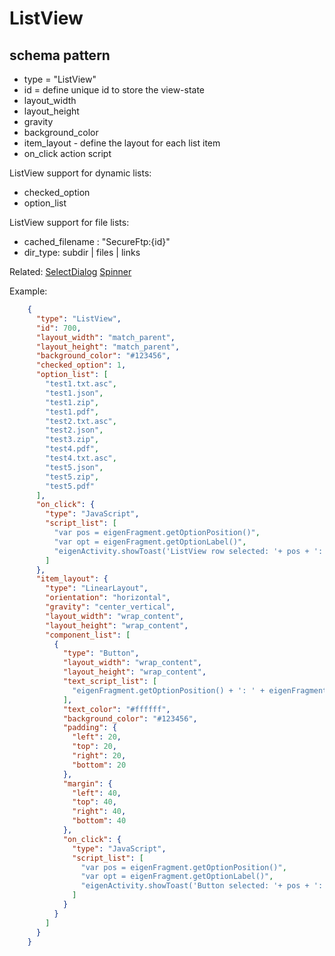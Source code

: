 # ListView
## schema pattern

* type = "ListView"
* id = define unique id to store the view-state
* layout_width
* layout_height
* gravity
* background_color
* item_layout - define the layout for each list item
* on_click action script

ListView support for dynamic lists:
* checked_option
* option_list

ListView support for file lists:
* cached_filename : "SecureFtp:{id}"
* dir_type: subdir | files | links
 
Related:
[SelectDialog](SelectDialog.md) 
[Spinner](Spinner.md) 


Example:
```json
    {
      "type": "ListView",
      "id": 700,
      "layout_width": "match_parent",
      "layout_height": "match_parent",
      "background_color": "#123456",
      "checked_option": 1,
      "option_list": [
        "test1.txt.asc",
        "test1.json",
        "test1.zip",
        "test1.pdf",
        "test2.txt.asc",
        "test2.json",
        "test3.zip",
        "test4.pdf",
        "test4.txt.asc",
        "test5.json",
        "test5.zip",
        "test5.pdf"
      ],
      "on_click": {
        "type": "JavaScript",
        "script_list": [
          "var pos = eigenFragment.getOptionPosition()",
          "var opt = eigenFragment.getOptionLabel()",
          "eigenActivity.showToast('ListView row selected: '+ pos + ': ' + opt)"
        ]
      },
      "item_layout": {
        "type": "LinearLayout",
        "orientation": "horizontal",
        "gravity": "center_vertical",
        "layout_width": "wrap_content",
        "layout_height": "wrap_content",
        "component_list": [
          {
            "type": "Button",
            "layout_width": "wrap_content",
            "layout_height": "wrap_content",
            "text_script_list": [
              "eigenFragment.getOptionPosition() + ': ' + eigenFragment.getOptionLabel()"
            ],
            "text_color": "#ffffff",
            "background_color": "#123456",
            "padding": {
              "left": 20,
              "top": 20,
              "right": 20,
              "bottom": 20
            },
            "margin": {
              "left": 40,
              "top": 40,
              "right": 40,
              "bottom": 40
            },
            "on_click": {
              "type": "JavaScript",
              "script_list": [
                "var pos = eigenFragment.getOptionPosition()",
                "var opt = eigenFragment.getOptionLabel()",
                "eigenActivity.showToast('Button selected: '+ pos + ': ' + opt)"
              ]
            }
          }
        ]
      }
    }
```



